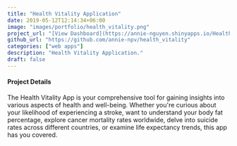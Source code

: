 ```yaml
---
title: "Health Vitality Application"
date: 2019-05-12T12:14:34+06:00
image: "images/portfolio/health_vitality.png"
project_url: "[View Dashboard](https://annie-nguyen.shinyapps.io/Health_Vitality_App/)"
github_url: "https://github.com/annie-npv/health_vitality"
categories: ["web apps"]
description: "Health Vitality Application."
draft: false
---
```



#### Project Details

The Health Vitality App is your comprehensive tool for gaining insights into various aspects of health and well-being. Whether you're curious about your likelihood of experiencing a stroke, want to understand your body fat percentage, explore cancer mortality rates worldwide, delve into suicide rates across different countries, or examine life expectancy trends, this app has you covered.